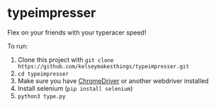 # typeimpresser
Flex on your friends with your typeracer speed!

To run:
1. Clone this project with `git clone https://github.com/kelseymakesthings/typeimpresser.git`
2. `cd typeimpresser`
3. Make sure you have [ChromeDriver](https://chromedriver.chromium.org/downloads) or another webdriver installed 
4. Install selenium (`pip install selenium`)
5. `python3 type.py`
